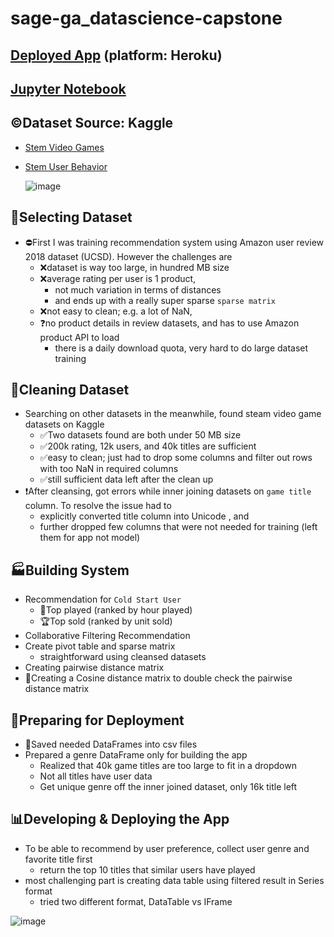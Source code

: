 # sage-ga_datascience-capstone
  
  
## [Deployed App](https://roy-liu-sage-ga.herokuapp.com/capstone) (platform: Heroku)
## [Jupyter Notebook](https://github.com/roycliu/sage-ga_datascience-capstone/blob/main/capstone/Game%20Recommendation%20System.ipynb)
## ©Dataset Source: Kaggle
- [Stem Video Games](https://www.kaggle.com/trolukovich/steam-games-complete-dataset)
- [Stem User Behavior](https://www.kaggle.com/tamber/steam-video-games)
  
  ![image](https://user-images.githubusercontent.com/37002271/123145167-680ac180-d411-11eb-8333-fc1a4599e1bf.png)

  
  
## 🤨Selecting Dataset

- ⛔First I was training recommendation system using Amazon user review 2018 dataset (UCSD). However the challenges are
  - ❌dataset is way too large, in hundred MB size
  - ❌average rating per user is 1 product, 
    - not much variation in terms of distances
    - and ends up with a really super sparse `sparse matrix`
  - ❌not easy to clean; e.g. a lot of NaN, 
  - ❓no product details in review datasets, and has to use Amazon product API to load
    - there is a daily download quota, very hard to do large dataset training

## 🧹Cleaning Dataset

- Searching on other datasets in the meanwhile, found steam video game datasets on Kaggle
  - ✅Two datasets found are both under 50 MB size
  - ✅200k rating, 12k users, and 40k titles are sufficient
  - ✅easy to clean; just had to drop some columns and filter out rows with too NaN in required columns
  - ✅still sufficient data left after the clean up
- ❗After cleansing, got errors while inner joining datasets on `game title` column. To resolve the issue had to
  - explicitly converted title column into Unicode , and 
  - further dropped few columns that were not needed for training (left them for app not model)

## 🏭Building System

- Recommendation for `Cold Start User`
  - 🥇Top played (ranked by hour played)
  - 🏆Top sold (ranked by unit sold) 
-  Collaborative Filtering Recommendation 
  - Create pivot table and sparse matrix
    - straightforward using cleansed datasets
  - Creating pairwise distance matrix
  - 🎯Creating a Cosine distance matrix to double check the pairwise distance matrix

## 🧰Preparing for Deployment

- 💾Saved needed DataFrames into csv files
- Prepared a genre DataFrame only for building the app
  - Realized that 40k game titles are too large to fit in a dropdown
  - Not all titles have user data 
  - Get unique genre off the inner joined dataset, only 16k title left

## 📊Developing & Deploying the App

- To be able to recommend by user preference, collect user genre and favorite title first
  - return the top 10 titles that similar users have played
- most challenging part is creating data table using filtered result in Series format
  - tried two different format, DataTable vs IFrame
  
  
![image](https://user-images.githubusercontent.com/37002271/123145786-0a2aa980-d412-11eb-8152-b38c358103b4.png)


